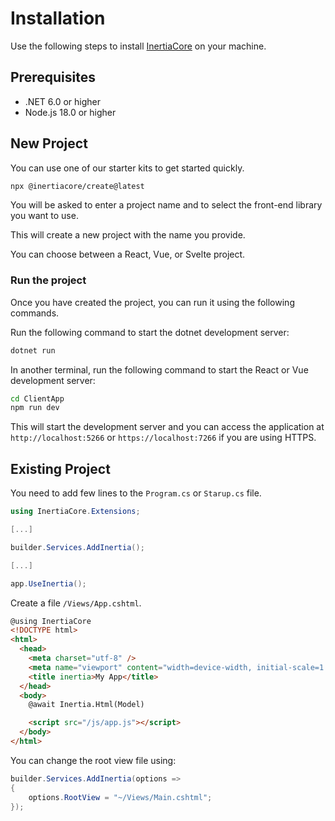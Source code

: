 # Installation

Use the following steps to install [InertiaCore](https://github.com/kapi2289/InertiaCore) on your machine.

## Prerequisites

- .NET 6.0 or higher
- Node.js 18.0 or higher

## New Project

You can use one of our starter kits to get started quickly.

```bash
npx @inertiacore/create@latest
```

You will be asked to enter a project name and to select the front-end library you want to use.

This will create a new project with the name you provide.

You can choose between a React, Vue, or Svelte project.

### Run the project

Once you have created the project, you can run it using the following commands.

Run the following command to start the dotnet development server:

```bash
dotnet run
```

In another terminal, run the following command to start the React or Vue development server:

```bash
cd ClientApp
npm run dev
```

This will start the development server and you can access the application at `http://localhost:5266` or `https://localhost:7266` if you are using HTTPS.

## Existing Project

You need to add few lines to the `Program.cs` or `Starup.cs` file.

```csharp
using InertiaCore.Extensions;

[...]

builder.Services.AddInertia();

[...]

app.UseInertia();
```

Create a file `/Views/App.cshtml`.

```html
@using InertiaCore
<!DOCTYPE html>
<html>
  <head>
    <meta charset="utf-8" />
    <meta name="viewport" content="width=device-width, initial-scale=1.0" />
    <title inertia>My App</title>
  </head>
  <body>
    @await Inertia.Html(Model)

    <script src="/js/app.js"></script>
  </body>
</html>
```

You can change the root view file using:

```csharp
builder.Services.AddInertia(options =>
{
    options.RootView = "~/Views/Main.cshtml";
});
```
